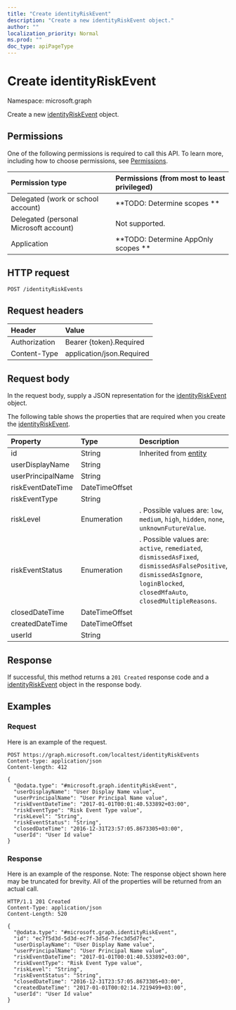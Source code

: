 ```yaml
---
title: "Create identityRiskEvent"
description: "Create a new identityRiskEvent object."
author: ""
localization_priority: Normal
ms.prod: ""
doc_type: apiPageType
---
```


# Create identityRiskEvent

Namespace: microsoft.graph

Create a new [identityRiskEvent](../resources/identityriskevent.md) object.

## Permissions
One of the following permissions is required to call this API. To learn more, including how to choose permissions, see [Permissions](/concepts/permissions-reference.md).

|Permission type|Permissions (from most to least privileged)|
|:---|:---|
|Delegated (work or school account)|**TODO: Determine scopes **|
|Delegated (personal Microsoft account)|Not supported.|
|Application|**TODO: Determine AppOnly scopes **|

## HTTP request
<!-- {
  "blockType": "ignored"
}
-->
``` http
POST /identityRiskEvents
```

## Request headers
|Header|Value|
|:---|:---|
|Authorization|Bearer {token}.Required|
|Content-Type|application/json.Required|

## Request body
In the request body, supply a JSON representation for the [identityRiskEvent](../resources/identityriskevent.md) object.

The following table shows the properties that are required when you create the [identityRiskEvent](../resources/identityriskevent.md).

|Property|Type|Description|
|:---|:---|:---|
|id|String| Inherited from [entity](../resources/entity.md)|
|userDisplayName|String||
|userPrincipalName|String||
|riskEventDateTime|DateTimeOffset||
|riskEventType|String||
|riskLevel|Enumeration|. Possible values are: `low`, `medium`, `high`, `hidden`, `none`, `unknownFutureValue`.|
|riskEventStatus|Enumeration|. Possible values are: `active`, `remediated`, `dismissedAsFixed`, `dismissedAsFalsePositive`, `dismissedAsIgnore`, `loginBlocked`, `closedMfaAuto`, `closedMultipleReasons`.|
|closedDateTime|DateTimeOffset||
|createdDateTime|DateTimeOffset||
|userId|String||



## Response
If successful, this method returns a `201 Created` response code and a [identityRiskEvent](../resources/identityriskevent.md) object in the response body.

## Examples

### Request
Here is an example of the request.
<!-- {
  "blockType": "request",
  "name": "create_identityriskevent_from_identityriskevents"
}
-->
``` http
POST https://graph.microsoft.com/localtest/identityRiskEvents
Content-type: application/json
Content-length: 412

{
  "@odata.type": "#microsoft.graph.identityRiskEvent",
  "userDisplayName": "User Display Name value",
  "userPrincipalName": "User Principal Name value",
  "riskEventDateTime": "2017-01-01T00:01:40.533892+03:00",
  "riskEventType": "Risk Event Type value",
  "riskLevel": "String",
  "riskEventStatus": "String",
  "closedDateTime": "2016-12-31T23:57:05.8673305+03:00",
  "userId": "User Id value"
}
```

### Response
Here is an example of the response. Note: The response object shown here may be truncated for brevity. All of the properties will be returned from an actual call.
<!-- {
  "blockType": "response",
  "truncated": true,
  "@odata.type": "microsoft.graph.identityriskevent"
}
-->
``` http
HTTP/1.1 201 Created
Content-Type: application/json
Content-Length: 520

{
  "@odata.type": "#microsoft.graph.identityRiskEvent",
  "id": "ec7f5d3d-5d3d-ec7f-3d5d-7fec3d5d7fec",
  "userDisplayName": "User Display Name value",
  "userPrincipalName": "User Principal Name value",
  "riskEventDateTime": "2017-01-01T00:01:40.533892+03:00",
  "riskEventType": "Risk Event Type value",
  "riskLevel": "String",
  "riskEventStatus": "String",
  "closedDateTime": "2016-12-31T23:57:05.8673305+03:00",
  "createdDateTime": "2017-01-01T00:02:14.7219499+03:00",
  "userId": "User Id value"
}
```

